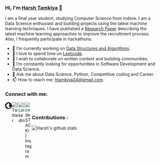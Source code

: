 ### Hi, I'm <a href='https://harsht24.github.io/'>Harsh Tamkiya</a> 👋

I am a final year student, studying Computer Science from Indore. I am a Data Science enthusiast and building projects using the latest machine learning techniques. I have published a <a href='http://www.jetir.org/view?paper=JETIR2006237'>Research Paper</a> describing the latest machine learning approaches to improve the recruitment process. Also, I frequently participate in hackathons.

* 🔭 I’m currently working on <a href='https://github.com/harsht24/Placement-Series-in-Java'>Data Structures and Algorithms</a>.
* 🎩 I love to spend time on <a href='https://leetcode.com/harsht24/'>Leetcode</a>.
* 👯 I wish to collaborate on written content and building communities.
* 🤔 I’m constantly looking for opportunities in Software Development and Data Science.
* 💬 Ask me about Data Science, Python, Competitive coding and Career.
* 📫 How to reach me: htamkiya24@gmail.com
### Connect with me:

<a href='https://harsht24.github.io/'><img align="left" alt="harsht24.github.io" width="22px" src="https://raw.githubusercontent.com/iconic/open-iconic/master/svg/globe.svg" /></a>
<a href='https://twitter.com/HarshTamkiya1'><img align="left" alt=" | Twitter" width="22px" src="https://cdn.jsdelivr.net/npm/simple-icons@v3/icons/twitter.svg" /></a>
<a href='#\https://www.linkedin.com/in/harsh-tamkiya/'><img align="left" alt=" | LinkedIn" width="22px" src="https://cdn.jsdelivr.net/npm/simple-icons@v3/icons/linkedin.svg"/></a>
<a href='https://www.instagram.com/10tamkiya_harsh/?igshid=z3j7ewhe1liq'><img align="left" alt="codeSTACKr | Instagram" width="22px" src="https://cdn.jsdelivr.net/npm/simple-icons@v3/icons/instagram.svg" /></a>

</br>

### Contributions : 

![Harsh's github stats](https://github-readme-stats.vercel.app/api?username=harsht24&theme=algolia&hide=stars,issues)






